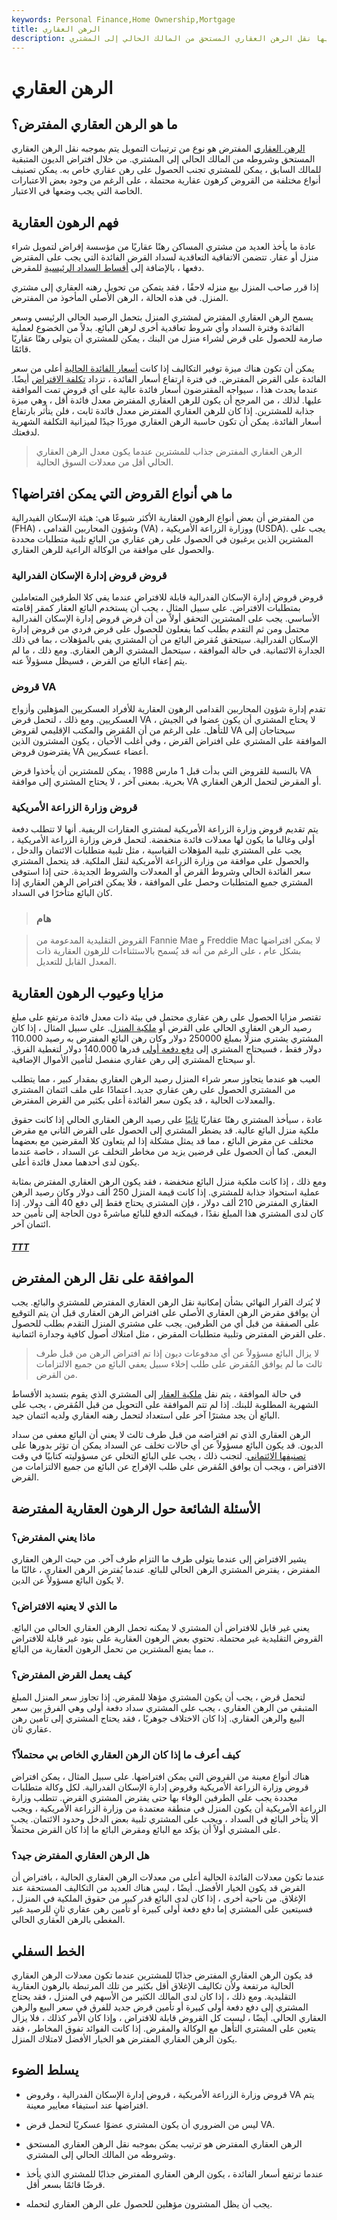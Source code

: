 ```yaml
---
keywords: Personal Finance,Home Ownership,Mortgage
title: الرهن العقاري
description: الرهن العقاري المفترض هو نوع من ترتيبات التمويل التي يمكن فيها نقل الرهن العقاري المستحق من المالك الحالي إلى المشتري.
---
```


# الرهن العقاري
## ما هو الرهن العقاري المفترض؟

[الرهن العقاري](/mortgage) المفترض هو نوع من ترتيبات التمويل يتم بموجبه نقل الرهن العقاري المستحق وشروطه من المالك الحالي إلى المشتري. من خلال افتراض الديون المتبقية للمالك السابق ، يمكن للمشتري تجنب الحصول على رهن عقاري خاص به. يمكن تصنيف أنواع مختلفة من القروض كرهون عقارية محتملة ، على الرغم من وجود بعض الاعتبارات الخاصة التي يجب وضعها في الاعتبار.

## فهم الرهون العقارية

عادة ما يأخذ العديد من مشتري المساكن رهنًا عقاريًا من مؤسسة إقراض لتمويل شراء منزل أو عقار. تتضمن الاتفاقية التعاقدية لسداد القرض الفائدة التي يجب على المقترض دفعها ، بالإضافة إلى [أقساط السداد الرئيسية](/principal) للمقرض.

إذا قرر صاحب المنزل بيع منزله لاحقًا ، فقد يتمكن من تحويل رهنه العقاري إلى مشتري المنزل. في هذه الحالة ، الرهن الأصلي المأخوذ من المفترض.

يسمح الرهن العقاري المفترض لمشتري المنزل بتحمل الرصيد الحالي الرئيسي وسعر الفائدة وفترة السداد وأي شروط تعاقدية أخرى لرهن البائع. بدلاً من الخضوع لعملية صارمة للحصول على قرض لشراء منزل من البنك ، يمكن للمشتري أن يتولى رهنًا عقاريًا قائمًا.

يمكن أن تكون هناك ميزة توفير التكاليف إذا كانت [أسعار الفائدة الحالية](/interestrate) أعلى من سعر الفائدة على القرض المفترض. في فترة ارتفاع أسعار الفائدة ، تزداد [تكلفة الاقتراض](/costofdebt) أيضًا. عندما يحدث هذا ، سيواجه المقترضون أسعار فائدة عالية على أي قروض تمت الموافقة عليها. لذلك ، من المرجح أن يكون للرهن العقاري المفترض معدل فائدة أقل ، وهي ميزة جذابة للمشترين. إذا كان للرهن العقاري المفترض معدل فائدة ثابت ، فلن يتأثر بارتفاع أسعار الفائدة. يمكن أن تكون حاسبة الرهن العقاري موردًا جيدًا لميزانية التكلفة الشهرية لدفعتك.

> الرهن العقاري المفترض جذاب للمشترين عندما يكون معدل الرهن العقاري الحالي أقل من معدلات السوق الحالية.

>

## ما هي أنواع القروض التي يمكن افتراضها؟

من المفترض أن بعض أنواع الرهون العقارية الأكثر شيوعًا هي: هيئة الإسكان الفيدرالية (FHA) ، وشؤون المحاربين القدامى (VA) ، ووزارة الزراعة الأمريكية (USDA). يجب على المشترين الذين يرغبون في الحصول على رهن عقاري من البائع تلبية متطلبات محددة والحصول على موافقة من الوكالة الراعية للرهن العقاري.

### قروض قروض إدارة الإسكان الفدرالية

قروض قروض إدارة الإسكان الفدرالية قابلة للافتراض عندما يفي كلا الطرفين المتعاملين بمتطلبات الافتراض. على سبيل المثال ، يجب أن يستخدم البائع العقار كمقر إقامته الأساسي. يجب على المشترين التحقق أولاً من أن قرض قروض إدارة الإسكان الفدرالية محتمل ومن ثم التقدم بطلب كما يفعلون للحصول على قرض فردي من قروض إدارة الإسكان الفدرالية. سيتحقق مُقرض البائع من أن المشتري يفي بالمؤهلات ، بما في ذلك الجدارة الائتمانية. في حالة الموافقة ، سيتحمل المشتري الرهن العقاري. ومع ذلك ، ما لم يتم إعفاء البائع من القرض ، فسيظل مسؤولاً عنه.

### قروض VA

تقدم إدارة شؤون المحاربين القدامى الرهون العقارية للأفراد العسكريين المؤهلين وأزواج العسكريين. ومع ذلك ، لتحمل قرض VA ، لا يحتاج المشتري أن يكون عضوا في الجيش للتأهل. على الرغم من أن المُقرض والمكتب الإقليمي لقروض VA سيحتاجان إلى الموافقة على المشتري على افتراض القرض ، وفي أغلب الأحيان ، يكون المشترون الذين يفترضون قروض VA أعضاء عسكريين.

بالنسبة للقروض التي بدأت قبل 1 مارس 1988 ، يمكن للمشترين أن يأخذوا قرض VA بحرية. بمعنى آخر ، لا يحتاج المشتري إلى موافقة VA أو المقرض لتحمل الرهن العقاري.

### قروض وزارة الزراعة الأمريكية

يتم تقديم قروض وزارة الزراعة الأمريكية لمشتري العقارات الريفية. أنها لا تتطلب دفعة أولى وغالبا ما يكون لها معدلات فائدة منخفضة. لتحمل قرض وزارة الزراعة الأمريكية ، يجب على المشتري تلبية المؤهلات القياسية ، مثل تلبية متطلبات الائتمان والدخل ، والحصول على موافقة من وزارة الزراعة الأمريكية لنقل الملكية. قد يتحمل المشتري سعر الفائدة الحالي وشروط القرض أو المعدلات والشروط الجديدة. حتى إذا استوفى المشتري جميع المتطلبات وحصل على الموافقة ، فلا يمكن افتراض الرهن العقاري إذا كان البائع متأخرًا في السداد.

> ### هام

> القروض التقليدية المدعومة من Fannie Mae و Freddie Mac لا يمكن افتراضها بشكل عام ، على الرغم من أنه قد يُسمح بالاستثناءات للرهون العقارية ذات المعدل القابل للتعديل.

>

## مزايا وعيوب الرهون العقارية

تقتصر مزايا الحصول على رهن عقاري محتمل في بيئة ذات معدل فائدة مرتفع على مبلغ رصيد الرهن العقاري الحالي على القرض أو [ملكية المنزل](/home_equity). على سبيل المثال ، إذا كان المشتري يشتري منزلًا بمبلغ 250000 دولار وكان رهن البائع المفترض به رصيد 110.000 دولار فقط ، فسيحتاج المشتري إلى [دفع دفعة أولى](/down_payment) قدرها 140.000 دولار لتغطية الفرق. أو سيحتاج المشتري إلى رهن عقاري منفصل لتأمين الأموال الإضافية.

العيب هو عندما يتجاوز سعر شراء المنزل رصيد الرهن العقاري بمقدار كبير ، مما يتطلب من المشتري الحصول على رهن عقاري جديد. اعتمادًا على ملف ائتمان المشتري والمعدلات الحالية ، قد يكون سعر الفائدة أعلى بكثير من القرض المفترض.

عادة ، سيأخذ المشتري رهنًا عقاريًا [ثانيًا](/secondmortgage) على رصيد الرهن العقاري الحالي إذا كانت حقوق ملكية منزل البائع عالية. قد يضطر المشتري إلى الحصول على القرض الثاني مع مقرض مختلف عن مقرض البائع ، مما قد يمثل مشكلة إذا لم يتعاون كلا المقرضين مع بعضهما البعض. كما أن الحصول على قرضين يزيد من مخاطر التخلف عن السداد ، خاصة عندما يكون لدى أحدهما معدل فائدة أعلى.

ومع ذلك ، إذا كانت ملكية منزل البائع منخفضة ، فقد يكون الرهن العقاري المفترض بمثابة عملية استحواذ جذابة للمشتري. إذا كانت قيمة المنزل 250 ألف دولار وكان رصيد الرهن العقاري المفترض 210 ألف دولار ، فإن المشتري يحتاج فقط إلى دفع 40 ألف دولار. إذا كان لدى المشتري هذا المبلغ نقدًا ، فيمكنه الدفع للبائع مباشرةً دون الحاجة إلى تأمين حد ائتمان آخر.

<h5> <a href=""> TTT </a> </h5>

## الموافقة على نقل الرهن المفترض

لا يُترك القرار النهائي بشأن إمكانية نقل الرهن العقاري المفترض للمشتري والبائع. يجب أن يوافق مقرض الرهن العقاري الأصلي على افتراض الرهن العقاري قبل أن يتم التوقيع على الصفقة من قبل أي من الطرفين. يجب على مشتري المنزل التقدم بطلب للحصول على القرض المفترض وتلبية متطلبات المقرض ، مثل امتلاك أصول كافية وجدارة ائتمانية.

> لا يزال البائع مسؤولاً عن أي مدفوعات ديون إذا تم افتراض الرهن من قبل طرف ثالث ما لم يوافق المُقرض على طلب إخلاء سبيل يعفي البائع من جميع الالتزامات من القرض.

>

في حالة الموافقة ، يتم نقل [ملكية العقار](/title) إلى المشتري الذي يقوم بتسديد الأقساط الشهرية المطلوبة للبنك. إذا لم تتم الموافقة على التحويل من قبل المُقرض ، يجب على البائع أن يجد مشترًا آخر على استعداد لتحمل رهنه العقاري ولديه ائتمان جيد.

الرهن العقاري الذي تم افتراضه من قبل طرف ثالث لا يعني أن البائع معفى من سداد الديون. قد يكون البائع مسؤولاً عن أي حالات تخلف عن السداد يمكن أن تؤثر بدورها على [تصنيفها الائتماني](/creditrating). لتجنب ذلك ، يجب على البائع التخلي عن مسؤوليته كتابيًا في وقت الافتراض ، ويجب أن يوافق المُقرض على طلب الإفراج عن البائع من جميع الالتزامات من القرض.

## الأسئلة الشائعة حول الرهون العقارية المفترضة

### ماذا يعني المفترض؟

يشير الافتراض إلى عندما يتولى طرف ما التزام طرف آخر. من حيث الرهن العقاري المفترض ، يفترض المشتري الرهن الحالي للبائع. عندما يُفترض الرهن العقاري ، غالبًا ما لا يكون البائع مسؤولاً عن الدين.

### ما الذي لا يعنيه الافتراض؟

يعني غير قابل للافتراض أن المشتري لا يمكنه تحمل الرهن العقاري الحالي من البائع. القروض التقليدية غير محتملة. تحتوي بعض الرهون العقارية على بنود غير قابلة للافتراض ، مما يمنع المشترين من تحمل الرهون العقارية من البائع.

### كيف يعمل القرض المفترض؟

لتحمل قرض ، يجب أن يكون المشتري مؤهلا للمقرض. إذا تجاوز سعر المنزل المبلغ المتبقي من الرهن العقاري ، يجب على المشتري سداد دفعة أولى وهي الفرق بين سعر البيع والرهن العقاري. إذا كان الاختلاف جوهريًا ، فقد يحتاج المشتري إلى تأمين رهن عقاري ثان.

### كيف أعرف ما إذا كان الرهن العقاري الخاص بي محتملاً؟

هناك أنواع معينة من القروض التي يمكن افتراضها. على سبيل المثال ، يمكن افتراض قروض وزارة الزراعة الأمريكية وقروض إدارة الإسكان الفدرالية. لكل وكالة متطلبات محددة يجب على الطرفين الوفاء بها حتى يفترض المشتري القرض. تتطلب وزارة الزراعة الأمريكية أن يكون المنزل في منطقة معتمدة من وزارة الزراعة الأمريكية ، ويجب ألا يتأخر البائع في السداد ، ويجب على المشتري تلبية بعض الدخل وحدود الائتمان. يجب على المشتري أولاً أن يؤكد مع البائع ومقرض البائع ما إذا كان القرض محتملاً.

### هل الرهن العقاري المفترض جيد؟

عندما تكون معدلات الفائدة الحالية أعلى من معدلات الرهن العقاري الحالية ، بافتراض أن القرض قد يكون الخيار الأفضل. أيضًا ، ليس هناك العديد من التكاليف المستحقة عند الإغلاق. من ناحية أخرى ، إذا كان لدى البائع قدر كبير من حقوق الملكية في المنزل ، فسيتعين على المشتري إما دفع دفعة أولى كبيرة أو تأمين رهن عقاري ثانٍ للرصيد غير المغطى بالرهن العقاري الحالي.

## الخط السفلي

قد يكون الرهن العقاري المفترض جذابًا للمشترين عندما تكون معدلات الرهن العقاري الحالية مرتفعة ولأن تكاليف الإغلاق أقل بكثير من تلك المرتبطة بالرهون العقارية التقليدية. ومع ذلك ، إذا كان لدى المالك الكثير من الأسهم في المنزل ، فقد يحتاج المشتري إلى دفع دفعة أولى كبيرة أو تأمين قرض جديد للفرق في سعر البيع والرهن العقاري الحالي. أيضًا ، ليست كل القروض قابلة للافتراض ، وإذا كان الأمر كذلك ، فلا يزال يتعين على المشتري التأهل مع الوكالة والمقرض. إذا كانت الفوائد تفوق المخاطر ، فقد يكون الرهن العقاري المفترض هو الخيار الأفضل لامتلاك المنزل.

## يسلط الضوء

- قروض وزارة الزراعة الأمريكية ، قروض إدارة الإسكان الفدرالية ، وقروض VA يتم افتراضها عند استيفاء معايير معينة.

- ليس من الضروري أن يكون المشتري عضوًا عسكريًا لتحمل قرض VA.

- الرهن العقاري المفترض هو ترتيب يمكن بموجبه نقل الرهن العقاري المستحق وشروطه من المالك الحالي إلى المشتري.

- عندما ترتفع أسعار الفائدة ، يكون الرهن العقاري المفترض جذابًا للمشتري الذي يأخذ قرضًا قائمًا بسعر أقل.

- يجب أن يظل المشترون مؤهلين للحصول على الرهن العقاري لتحمله.

